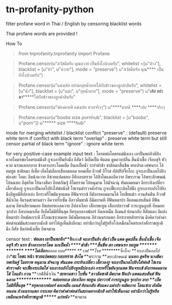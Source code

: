 # tn-profanity-python

filter profane word in Thai / English by censoring blacklist words

Thai profane words are provided !

How To

> from tnprofanity.tnprofanity import Profane

> Profane.censor(u"สวัสดีครับ คุณควาย เป็นยังไงบ้างครับ", whitelist =[u"บ้าง"],  blacklist = [u"บ้า", u"ควาย"], mode = "preserve")
> u"สวัสดีครับ คุณ**** เป็นยังไงบ้างครับ")

> Profane.censor(u"แม่งเอ้ย อย่ามาถุยน้ำลายใส่กับข้าวของลูกค้าสิครับ", whitelist =[u"น้ำ"],  blacklist = [u"แม่ง", u"ถุยน้ำลาย"], mode = "preserve")
u"****เอ้ย อย่ามา*********ใส่กับข้าวของลูกค้าสิครับ"

> Profane.censor(u"พ่องตายดิ แม่งเอ้ย ห่วยจริงๆ")
u"****ตายดิ ****เอ้ย ****จริงๆ

> Profane.censor(u"boobs size pornhub", blacklist = [u"boobs", u"porn"])
u"***** size ****hub"

mode for merging whitelist / blacklist conflict
"preserve" : (default) preserve white term if conflict with black term
"overlap" : preserve white term but still censor partial of black term
"ignore" : ignore white term

for very positive-case example
input text : โครตพ่อโคตรแม่มึงเอง เอาปืนพกยิงหียิงควยโคตรพ่อโคตรแม่มึงสิ กูจะเอาปืนยิงมืง อีสัตว์ อีเย็ดเป็ด หีแตด ดูดควยปลิ้น สิ้นน้ำเชื้อ เจืออสุจิ หัวควย นรกแดกกบาล ช้างลากกระโดดเย็ด อีนกเป็ดน้ำ ระยำต่ำช้า ชาติหมาสิ้นชีพ สกเปรต เศษนรก ไอ้ยมทูต ชาติหมา อีเหี้ย เย็ดไม่เลือกเสือกตลอด ยอดเหี้ย อีวาฬ อีโรส อัปปรีย์จิ๊กโกะ กูจะเอาปืนกลไปยิงพ่องสะ โอตะ อีหน้าควาย อีซวยแปดตลบ อีหีกลบทราย ไอ้สิงโตแดกอีควาย อีพระราม ไอ้พระลักษมณ์ ไอ้นนทก อีสุครีพ ไอ้นางสีดา อีทศกัณฐ์ อีไมยราพ ไอ้หนุมาน ไอ้มัจฉานุ หันแตดหมา อีกระทิงเปลี่ยว เลี้ยวหีลงรู กูจะเอาปืนกลไปยิงใส่พ่อมึงสิ ไซเรนตำรวจดังร่าน กูจะเฟี่ยงระเบิดใส่มืง กูจะเอารถถังไปยิงมึงอีหูหมีหีปลาเอ๋ง อีกระหรี่ไขมันจุกแตด อีฟันจระเข้ อีมังกรคอมมานโด้ ไอเชี่ยแม้ว กวนส้นตีน อีวาฬสีน้ำเงิน อีแรดสะพานขาว อีควายไบซั่น อีลาวลืมชาติ อีมีดบาดหี อีฟันหมาบ้า อีแตดแสบสันต์ อีฟันฉลาม อีห่าเสียวหมอย อีพล่อยทะเลควาย อีปลาเงือก เสือกพะยูน เสือกปลาวาฬ การะบูนลูบหี อีหมอยจุกปาก อีลากหมาเย็ด อีเบ็ดไม่มีที่สิ้นสุด อีทรุดกลางฟลอร์ อีดอเหม็น อีเมนส์ ย้อนกลับ อีตับแดง อีแฝงหีหมาบ้า อีหมัดเกาะหี อีโลนเซาะหมอย อีผังผืดหนอน อีอ้วนนรกแตก อีกระเทยต่ำทราม มึงคิดว่าคำด่าพ่อด่าแม่มันสะกดยากนักสิ อย่าให้กูเห็นมึงอีกนะ อย่านึกว่ากูไม่รู้หรือโง่เหมือนโคตรเหง้าศักราชญาติมึง อีสัส อีแก่หนังเหี้ย อีพจมาน 

censor text : ****พ่อ**********เอง เอาปืนพกยิง**ยิง*******พ่อ**********สิ **จะเอาปืนยิง*** **สัตว์ ******เป็ด **แตด ดูด***ปลิ้น สิ้นน้ำเชื้อ เจืออสุจิ หัว*** นรก******* ช้างลากกระโดด**** **นกเป็ดน้ำ ****ต่ำช้า *******สิ้นชีพ สก**** เศษนรก ***ยมทูต ******* ******* ****ไม่เลือก*****ตลอด ยอด***** **วาฬ **โรส ********จิ๊กโกะ **จะเอาปืนกลไปยิง****สะ โอตะ **หน้า**** **ซวยแปดตลบ ****กลบทราย ***สิงโต********* **พระราม ***พระลักษมณ์ ***นนทก **สุครีพ ***นางสีดา **ทศกัณฐ์ **ไมยราพ ***หนุมาน ***มัจฉานุ หันแตด*** **กระทิงเปลี่ยว เลี้ยว**ลงรู **จะเอาปืนกลไปยิงใส่พ่อ***สิ ไซเรนตำรวจดัง**** **จะเฟี่ยงระเบิดใส่*** **จะเอารถถังไปยิง*****หูหมี**ปลาเอ๋ง **กระหรี่ไขมันจุกแตด **ฟันจระเข้ **มังกรคอมมานโด้ ไอ*****แม้ว กวน****** **วาฬสีน้ำเงิน *****สะพานขาว ******ไบซั่น **ลาวลืมชาติ **มีดบาด** **ฟัน***บ้า **แตดแสบสันต์ **ฟันฉลาม ************** **พล่อยทะเล**** **ปลาเงือก *****พะยูน *****ปลาวาฬ การะบูนลูบ** ******จุกปาก **ลาก******* **เบ็ดไม่มีที่สิ้นสุด **ทรุดกลางฟลอร์ **ดอเหม็น **เมนส์ ย้อนกลับ **ตับแดง **แฝง*****บ้า **หมัดเกาะ** **โลนเซาะ**** **ผังผืดหนอน **อ้วนนรกแตก **กระเทย******* ***คิดว่าคำด่าพ่อด่า****ันสะกดยากนักสิ อย่าให้**เห็น*****กนะ อย่านึกว่า**ไม่รู้หรือ***เหมือน****เหง้าศักราชญาติ*** ***** **แก่หนัง***** **พจมาน